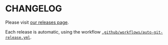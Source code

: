 CHANGELOG
===

Please visit [our releases page](../../releases).

Each release is automatic, using the workflow [`.github/workflows/auto-git-release.yml`](/blob/main/.github/workflows/auto-git-release.yml).
